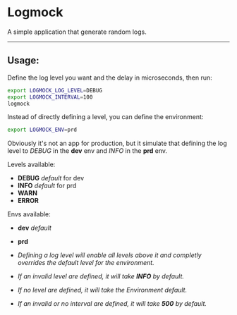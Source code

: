 # Logmock

A simple application that generate random logs.

------
Usage:
--
Define the log level you want and the delay in microseconds, then run:
```sh
export LOGMOCK_LOG_LEVEL=DEBUG
export LOGMOCK_INTERVAL=100
logmock
```

Instead of directly defining a level, you can define the environment:
```sh
export LOGMOCK_ENV=prd
```

Obviously it's not an app for production, but it simulate that defining the log level to *DEBUG* in the **dev** env and *INFO* in the **prd** env.

Levels available:

- **DEBUG** *default* for dev
- **INFO**  *default* for prd
- **WARN** 
- **ERROR**

Envs available:
- **dev** *default*
- **prd**

- _Defining a log level will enable all levels above it and completly overrides the default level for the environment._
- _If an invalid level are defined, it will take **INFO** by default._
- _If no level are defined, it will take the Environment default._
- _If an invalid or no interval are defined, it will take **500** by default._
